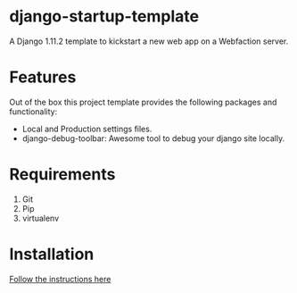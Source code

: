 django-startup-template
=======================

A Django 1.11.2 template to kickstart a new web app on a Webfaction server. 

Features
========
Out of the box this project template provides the following packages and 
functionality:

- Local and Production settings files.
- django-debug-toolbar: Awesome tool to debug your django site locally.

Requirements
=============

1. Git
2. Pip
3. virtualenv

Installation
=======
[Follow the instructions here](http://dimitrisr.github.io/django-startup-template/)